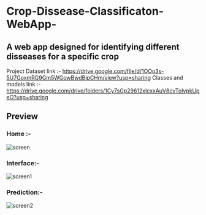 # Crop-Dissease-Classificaton-WebApp-

## A web app designed for identifying different disseases for a specific crop

Project Dataset link :- https://drive.google.com/file/d/1OOo3s-5U7GoxmRG9Gm5WGowBwdBjpCHm/view?usp=sharing
Classes and models link :- https://drive.google.com/drive/folders/1Cy7sGp29612xIcxxAuV8cvToIvpkUpeO?usp=sharing

## Preview

### Home :-

![screen](https://user-images.githubusercontent.com/78850085/179904562-a85c1317-845f-4ac8-b14c-5b109c28d2c7.jpg)

### Interface:-

![screen1](https://user-images.githubusercontent.com/78850085/179904619-5b264f79-31e8-4e3b-8d00-8e38f2c1b0f0.jpg)

### Prediction:-

![screen2](https://user-images.githubusercontent.com/78850085/179904677-af0a2844-f913-414d-8671-68683c99ba5f.jpg)
